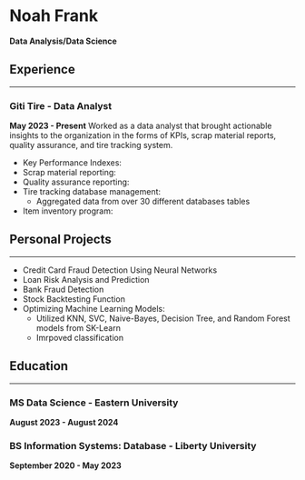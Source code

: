 # Noah Frank
<b>Data Analysis/Data Science</b>

## Experience
---
### Giti Tire - Data Analyst
<b>May 2023 - Present</b>
Worked as a data analyst that brought actionable insights to the organization in the forms of KPIs, scrap material reports, quality assurance, and tire tracking system. 

* Key Performance Indexes:
* Scrap material reporting:
* Quality assurance reporting:
* Tire tracking database management:
  * Aggregated data from over 30 different databases tables
* Item inventory program:

## Personal Projects
---
* Credit Card Fraud Detection Using Neural Networks
* Loan Risk Analysis and Prediction
* Bank Fraud Detection
* Stock Backtesting Function
* Optimizing Machine Learning Models:
  * Utilized KNN, SVC, Naive-Bayes, Decision Tree, and Random Forest models from SK-Learn
  * Imrpoved classification

## Education 
---
### MS Data Science - Eastern University
<b>August 2023 - August 2024</b>

### BS Information Systems: Database - Liberty University
<b>September 2020 - May 2023</b>
